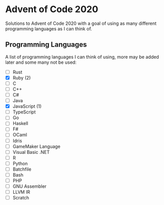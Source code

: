 # Advent of Code 2020

Solutions to Advent of Code 2020 with a goal of using as many different programming languages as I can think of.

## Programming Languages

A list of programming languages I can think of using, more may be added later and some many not be used:

 - [ ] Rust
 - [x] Ruby (2)
 - [ ] C
 - [ ] C++
 - [ ] C#
 - [ ] Java
 - [x] JavaScript (1)
 - [ ] TypeScript
 - [ ] Go
 - [ ] Haskell
 - [ ] F#
 - [ ] OCaml
 - [ ] Idris
 - [ ] GameMaker Language
 - [ ] Visual Basic .NET
 - [ ] R
 - [ ] Python
 - [ ] Batchfile
 - [ ] Bash
 - [ ] PHP
 - [ ] GNU Assembler
 - [ ] LLVM IR
 - [ ] Scratch
